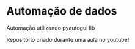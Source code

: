 # Automação de dados
 Automação utilizando pyautogui lib

 Repositório criado durante uma aula no youtube!
